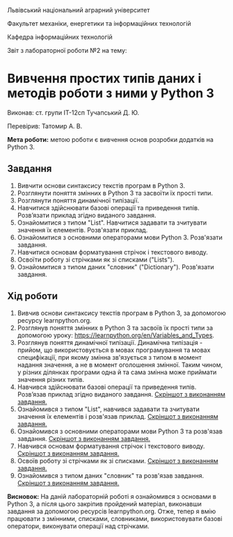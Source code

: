 Львівський національний аграрний університет

Факультет механіки, енергетики та інформаційних технологій

Кафедра інформаційних технологій

Звіт з лабораторної роботи №2
на тему: 

# Вивчення простих типів даних і методів роботи з ними у Python 3

Виконав: ст. групи ІТ-12сп Тучапський Д. Ю.

Перевірив: Татомир А. В.

**Мета роботи:** метою роботи є вивчення основ розробки додатків на Python 3.

## Завдання
1. Вивчити основи синтаксису текстів програм в Python 3. 
2. Розглянути поняття змінних в Python 3 та засвоїти їх прості типи. 
3. Розглянути поняття динамічної типізації. 
4. Навчитися здійснювати базові операції та приведення типів. Розв’язати приклад згідно виданого завдання. 
5. Ознайомитися з типом "List". Навчитися задавати та зчитувати значення їх елементів. Розв'язати приклад. 
6. Ознайомитися з основними операторами мови Python 3. Розв'язати завдання.
7. Навчитися основам форматування стрічок і текстового виводу. 
8. Освоїти роботу зі стрічками як зі списками ("Lists"). 
9. Ознайомитися з типом даних "словник" ("Dictionary"). Розв'язати завдання.

## Хід роботи
1. Вивчив основи синтаксису текстів програм в Python 3, за допомогою ресурсу learnpython.org.
2. Розглянув поняття змінних в Python 3 та засвоїв їх прості типи за допомогою уроку: https://learnpython.org/en/Variables_and_Types.
3. Розглянув поняття динамічної типізації. Динамічна типізація - прийом, що використовується в мовах програмування та мовах специфікації, при якому змінна зв'язується з типом в момент надання значення, а не в момент оголошення змінної. Таким чином, у різних ділянках програми одна й та сама змінна може приймати значення різних типів.
4. Навчився здійснювати базові операції та приведення типів. Розв’язав приклад згідно виданого завдання.
[Скріншот з виконанням завдання.](./1.png)
5. Ознайомився з типом "List", навчився задавати та зчитувати значення їх елементів і розв'язав приклад.
[Скріншот з виконанням завдання.](./2.png)
6. Ознайомився з основними операторами мови Python 3 та розв'язав завдання.
[Скріншот з виконанням завдання.](./3.png)
7. Навчився основам форматування стрічок і текстового виводу.
[Скріншот з виконанням завдання.](./4.png)
8. Освоїв роботу зі стрічками як зі списками.
[Скріншот з виконанням завдання.](./5.png)
9. Ознайомився з типом даних "словник" та розв'язав завдання.
[Скріншот з виконанням завдання.](./6.png)

**Висновок:** На даній лабораторній роботі я ознайомився з основами в Python 3, а після цього закріпив пройдений матеріал, виконавши завдання за допомогою ресурсів learnpython.org. Отже, тепер я вмію працювати з змінними, списками, словниками, використовувати базові оператори, виконувати операції над стрічками.